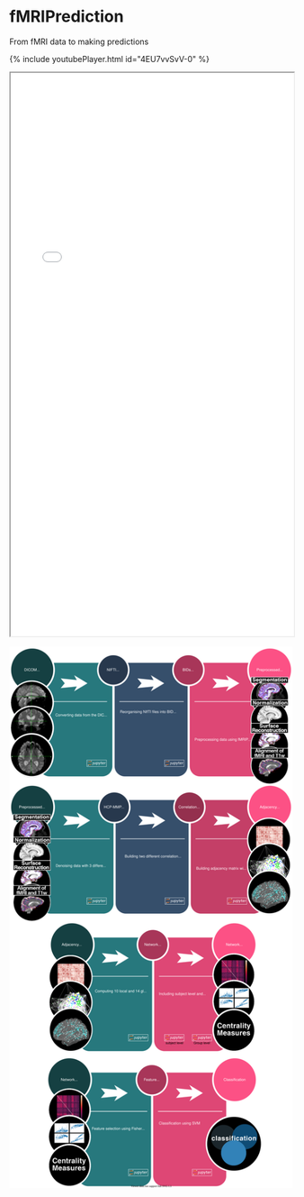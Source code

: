 fMRIPrediction
==============================

From fMRI data to making predictions

{% include youtubePlayer.html id="4EU7vvSvV-0" %}


<iframe src="/ref/projects/brain_network/pipeline_with_links.html" style="width:100%; height:1000px;" seamless></iframe>

![pipeline](./docs/pipeline/pipeline_with_links.svg)


